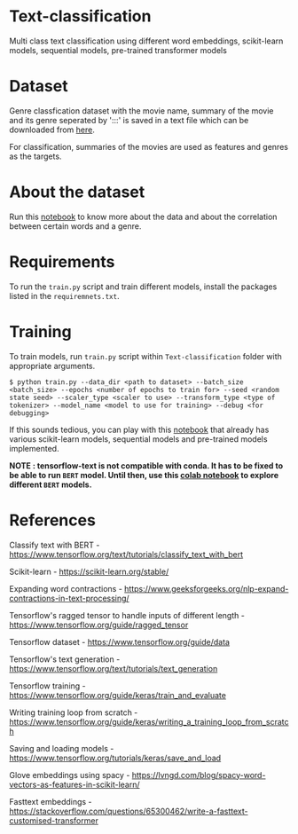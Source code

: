# Text-classification
Multi class text classification using different word embeddings, scikit-learn models, sequential models, pre-trained transformer models

# Dataset
Genre classfication dataset with the movie name, summary of the movie and its genre seperated by ':::' is saved in a text file which can be downloaded from [here](https://www.kaggle.com/code/rohitganji13/film-genre-classification-using-nlp/data).

For classification, summaries of the movies are used as features and genres as the targets.

# About the dataset
Run this [notebook](https://colab.research.google.com/drive/1xlkqsWmmkw7ruoazaEWiox_Od-8MMGff#scrollTo=leGprgl9aN9s) to know more about the data and about the correlation between certain words and a genre.

# Requirements
To run the `train.py` script and train different models, install the packages listed in the `requiremnets.txt`.

# Training
To train models, run `train.py` script within `Text-classification` folder with appropriate arguments.

```
$ python train.py --data_dir <path to dataset> --batch_size <batch_size> --epochs <number of epochs to train for> --seed <random state seed> --scaler_type <scaler to use> --transform_type <type of tokenizer> --model_name <model to use for training> --debug <for debugging>
```

If this sounds tedious, you can play with this [notebook](https://colab.research.google.com/drive/1ipyhpEdEbV1tzU5Z2oinmbAU1upPS0Qb#scrollTo=5-VTHCr7wE6P) that already has various scikit-learn models, sequential models and pre-trained models implemented.

**NOTE : tensorflow-text is not compatible with conda. It has to be fixed to be able to run `BERT` model. Until then, use this [colab notebook](https://colab.research.google.com/drive/1ipyhpEdEbV1tzU5Z2oinmbAU1upPS0Qb#scrollTo=5-VTHCr7wE6P) to explore different `BERT` models.**

# References
Classify text with BERT - https://www.tensorflow.org/text/tutorials/classify_text_with_bert

Scikit-learn - https://scikit-learn.org/stable/

Expanding word contractions - https://www.geeksforgeeks.org/nlp-expand-contractions-in-text-processing/

Tensorflow's ragged tensor to handle inputs of different length - https://www.tensorflow.org/guide/ragged_tensor

Tensorflow dataset - https://www.tensorflow.org/guide/data

Tensorflow's text generation - https://www.tensorflow.org/text/tutorials/text_generation

Tensorflow training - https://www.tensorflow.org/guide/keras/train_and_evaluate

Writing training loop from scratch - https://www.tensorflow.org/guide/keras/writing_a_training_loop_from_scratch

Saving and loading models - https://www.tensorflow.org/tutorials/keras/save_and_load

Glove embeddings using spacy - https://lvngd.com/blog/spacy-word-vectors-as-features-in-scikit-learn/

Fasttext embeddings - https://stackoverflow.com/questions/65300462/write-a-fasttext-customised-transformer